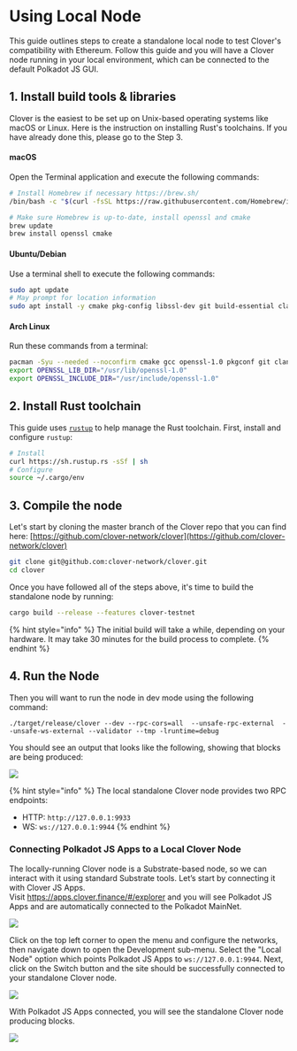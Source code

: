 # Using Local Node

This guide outlines steps to create a standalone local node to test Clover's compatibility with Ethereum. Follow this guide and you will have a Clover node running in your local environment, which can be connected to the default Polkadot JS GUI.

## 1. Install build tools & libraries <a href="#__docusaurus" id="__docusaurus"></a>

Clover is the easiest to be set up on Unix-based operating systems like macOS or Linux. Here is the instruction on installing Rust's toolchains. If you have already done this, please go to the Step 3.

#### macOS

Open the Terminal application and execute the following commands:

```bash
# Install Homebrew if necessary https://brew.sh/
/bin/bash -c "$(curl -fsSL https://raw.githubusercontent.com/Homebrew/install/master/install.sh)"

# Make sure Homebrew is up-to-date, install openssl and cmake
brew update
brew install openssl cmake
```

#### Ubuntu/Debian

Use a terminal shell to execute the following commands:

```bash
sudo apt update
# May prompt for location information
sudo apt install -y cmake pkg-config libssl-dev git build-essential clang libclang-dev curl
```

#### Arch Linux

Run these commands from a terminal:

```bash
pacman -Syu --needed --noconfirm cmake gcc openssl-1.0 pkgconf git clang
export OPENSSL_LIB_DIR="/usr/lib/openssl-1.0"
export OPENSSL_INCLUDE_DIR="/usr/include/openssl-1.0"
```

## 2. Install Rust toolchain

This guide uses [`rustup`](https://rustup.rs) to help manage the Rust toolchain. First, install and configure `rustup`:

```bash
# Install
curl https://sh.rustup.rs -sSf | sh
# Configure
source ~/.cargo/env
```

## 3. Compile the node

Let's start by cloning the master branch of the Clover repo that you can find here: [https://github.com/clover-network/clover](https://github.com/clover-network/clover)

```bash
git clone git@github.com:clover-network/clover.git
cd clover
```

Once you have followed all of the steps above, it's time to build the standalone node by running:

```bash
cargo build --release --features clover-testnet
```

{% hint style="info" %}
The initial build will take a while, depending on your hardware. It may take 30 minutes for the build process to complete.
{% endhint %}

## 4. Run the Node

Then you will want to run the node in dev mode using the following command:

```
./target/release/clover --dev --rpc-cors=all  --unsafe-rpc-external  --unsafe-ws-external --validator --tmp -lruntime=debug
```

You should see an output that looks like the following, showing that blocks are being produced:

![](../.gitbook/assets/1608540371482.jpg)

{% hint style="info" %}
The local standalone Clover node provides two RPC endpoints:

* HTTP: `http://127.0.0.1:9933`
* WS: `ws://127.0.0.1:9944`
{% endhint %}

### Connecting Polkadot JS Apps to a Local Clover Node <a href="#connecting-polkadot-js-apps-to-a-local-moonbeam-node" id="connecting-polkadot-js-apps-to-a-local-moonbeam-node"></a>

The locally-running Clover node is a Substrate-based node, so we can interact with it using standard Substrate tools. Let’s start by connecting it with Clover JS Apps.\
Visit https://apps.clover.finance/#/explorer and you will see Polkadot JS Apps and are automatically connected to the Polkadot MainNet.

![](../.gitbook/assets/1609227317438.jpg)

Click on the top left corner to open the menu and configure the networks, then navigate down to open the Development sub-menu. Select the "Local Node" option which points Polkadot JS Apps to `ws://127.0.0.1:9944`. Next, click on the Switch button and the site should be successfully connected to your standalone Clover node.

![](../.gitbook/assets/1609227432992.jpg)

With Polkadot JS Apps connected, you will see the standalone Clover node producing blocks.

![](../.gitbook/assets/1609227552510.jpg)
